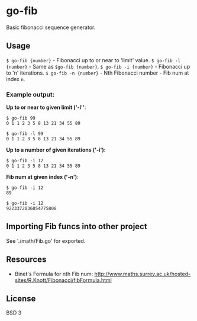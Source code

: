 # go-fib
Basic fibonacci sequence generator.

## Usage
`$ go-fib {number}` - Fibonacci up to or near to 'limit' value.
`$ go-fib -l {number}` - Same as `$go-fib {number}`.
`$ go-fib -i {number}` - Fibonacci up to 'n' iterations.
`$ go-fib -n {number}` - Nth Fibonacci number - Fib num at index `n`.

### Example output:

**Up to or near to given limit ('-l''**:
```
$ go-fib 99
0 1 1 2 3 5 8 13 21 34 55 89

$ go-fib -l 99
0 1 1 2 3 5 8 13 21 34 55 89
```

**Up to a number of given iterations ('-i')**:
```
$ go-fib -i 12
0 1 1 2 3 5 8 13 21 34 55 89
```

**Fib num at given index ('-n')**:
```
$ go-fib -i 12
89

$ go-fib -i 12
9223372036854775808
```

## Importing Fib funcs into other project
See './math/Fib.go' for exported.

## Resources
- Binet's Formula for nth Fib num: http://www.maths.surrey.ac.uk/hosted-sites/R.Knott/Fibonacci/fibFormula.html

## License
BSD 3
